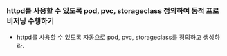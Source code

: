 ### httpd를 사용할 수 있도록 pod, pvc, storageclass 정의하여 동적 프로비저닝 수행하기
- httpd를 사용할 수 있도록 자동으로 pod, pvc, storageclass를 정의하고 생성하라.

















